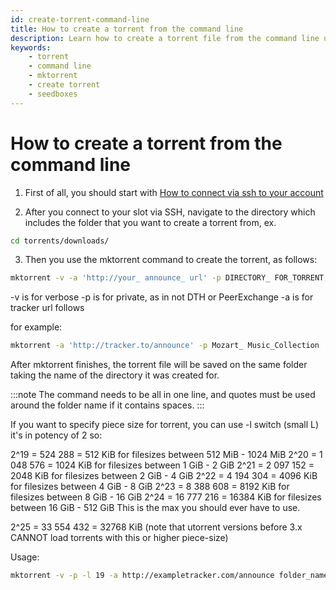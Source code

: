 ```yaml
---
id: create-torrent-command-line
title: How to create a torrent from the command line
description: Learn how to create a torrent file from the command line using mktorrent. Follow this step-by-step guide to generate torrent files easily.
keywords:
    - torrent
    - command line
    - mktorrent
    - create torrent
    - seedboxes
---
```


# How to create a torrent from the command line

1. First of all, you should start with [How to connect via ssh to your account](./How_to_connect_via_SSH_to_your_account.md)

2. After you connect to your slot via SSH, navigate to the directory which includes the folder that you want to create a torrent from, ex.

```bash
cd torrents/downloads/
```

3. Then you use the mktorrent command to create the torrent, as follows:

```bash 
mktorrent -v -a 'http://your_ announce_ url' -p DIRECTORY_ FOR_TORRENT
```

-v is for verbose -p is for private, as in not DTH or PeerExchange -a is for tracker url follows

for example:

```bash
mktorrent -a 'http://tracker.to/announce' -p Mozart_ Music_Collection
```

After mktorrent finishes, the torrent file will be saved on the same folder taking the name of the directory it was created for.

:::note
The command needs to be all in one line, and quotes must be used around the folder name if it contains spaces.
:::

If you want to specify piece size for torrent, you can use -l switch (small L) it's in potency of 2 so: 

2^19 = 524 288 = 512 KiB for filesizes between 512 MiB - 1024 MiB 
2^20 = 1 048 576 = 1024 KiB for filesizes between 1 GiB - 2 GiB 
2^21 = 2 097 152 = 2048 KiB for filesizes between 2 GiB - 4 GiB 
2^22 = 4 194 304 = 4096 KiB for filesizes between 4 GiB - 8 GiB 
2^23 = 8 388 608 = 8192 KiB for filesizes between 8 GiB - 16 GiB 
2^24 = 16 777 216 = 16384 KiB for filesizes between 16 GiB - 512 GiB This is the max you should ever have to use. 

2^25 = 33 554 432 = 32768 KiB (note that utorrent versions before 3.x CANNOT load torrents with this or higher piece-size)

Usage:

```bash
mktorrent -v -p -l 19 -a http://exampletracker.com/announce folder_name
```